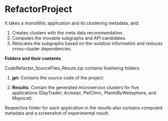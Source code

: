 # RefactorProject

It takes a monolithic application and its clustering metadata, and:
1. Creates clusters with the meta data recommendation.
2. Computes the movable subgraphs and API candidates.
3. Relocates the subgraphs based on the isolation information and reduces cross-cluster dependencies.

**Folders and their contents**

CodeRefactor_SourceFiles_Resuts.zip contains fowllwing folders: 

1. **jpt:** Contains the source code of the project.

2. **Results:** Contain the generated microservice clusters for five applications (DayTrader, Acmeair, PetClinic, PlantsByWebsphere, and Mayocat). 

Respective folder for each application in the results also contains computed metadata and a screenshot of experimental result.
